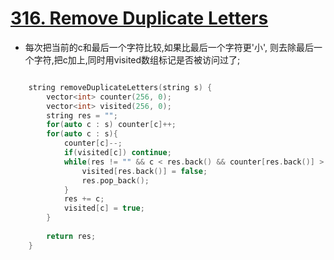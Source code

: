 # [316. Remove Duplicate Letters](https://leetcode.com/problems/remove-duplicate-letters/description/)
* 每次把当前的c和最后一个字符比较,如果比最后一个字符更'小', 则去除最后一个字符,把c加上,同时用visited数组标记是否被访问过了;

```c++

    string removeDuplicateLetters(string s) {
        vector<int> counter(256, 0);
        vector<int> visited(256, 0);
        string res = "";
        for(auto c : s) counter[c]++;
        for(auto c : s){
            counter[c]--;
            if(visited[c]) continue;
            while(res != "" && c < res.back() && counter[res.back()] > 0 ){
                visited[res.back()] = false;
                res.pop_back();
            }
            res += c;
            visited[c] = true;
        }
        
        return res;
    }
```
